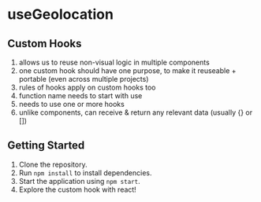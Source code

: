 # useGeolocation

## Custom Hooks
1. allows us to reuse non-visual logic in multiple components
2. one custom hook should have one purpose, to make it reuseable + portable (even across multiple projects)
3. rules of hooks apply on custom hooks too
4. function name needs to start with use
5. needs to use one or more hooks
6. unlike components, can receive & return any relevant data (usually {} or [])

## Getting Started

1. Clone the repository.
2. Run `npm install` to install dependencies.
3. Start the application using `npm start`.
4. Explore the custom hook with react!
